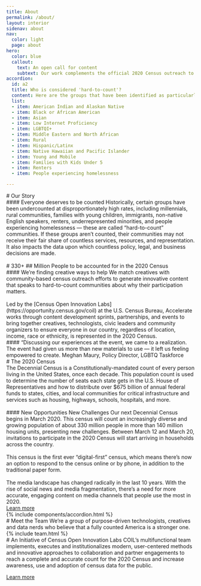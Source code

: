 ```yaml
---
title: About
permalink: /about/
layout: interior
sidenav: about
nav:
  color: light
  page: about
hero:
  color: blue
  callout:
    text: An open call for content
    subtext: Our work complements the official 2020 Census outreach to ensure a complete and accurate count for everyone in the U.S.
accordion:
  id: a2
  title: Who is considered 'hard-to-count'?
  content: Here are the groups that have been identified as particularly under-counted or hard-to-count communities in our nation.
  list:
  - item: American Indian and Alaskan Native
  - item: Black or African American
  - item: Asian
  - item: Low Internet Proficiency
  - item: LGBTQI+
  - item: Middle Eastern and North African
  - item: Rural
  - item: Hispanic/Latinx
  - item: Native Hawaiian and Pacific Islander
  - item: Young and Mobile
  - item: Families with Kids Under 5
  - item: Renters
  - item: People experiencing homelessness

---
```


<section class="usa-section usa-content">

<div class="usa-width-three-fourths bottom-space" markdown="1"  id="our-story" >
# Our Story
</div>
<div class="usa-width-three-fourths" markdown="1">
#### Everyone deserves to be counted
Historically, certain groups have been undercounted at disproportionately high rates, including millennials, rural communities, families with young children, immigrants, non-native English speakers, renters, underrepresented minorities, and people experiencing homelessness — these are called “hard-to-count” communities. If these groups aren’t counted, their communities may not receive their fair share of countless services, resources, and representation. It also impacts the data upon which countless policy, legal, and business decisions are made.
<br><br>
</div>
<div class="usa-width-one-fourth stat-detail" markdown="1">
# 330+
## Million
People to be accounted for in the 2020 Census
</div>
<div class="usa-width-three-fourths" markdown="1">
#### We’re finding creative ways to help
We match creatives with community-based census outreach efforts to generate innovative content that speaks to hard-to-count communities about why their participation matters.
<br><br>
Led by the [Census Open Innovation Labs](https://opportunity.census.gov/coil) at the U.S. Census Bureau, Accelerate works through content development sprints, partnerships, and events to bring together creatives, technologists, civic leaders and community organizers to ensure everyone in our country, regardless of location, income, race or ethnicity, is represented in the 2020 Census.
<div class="divider"></div>
</div>
<div class="usa-width-three-fourths testimonial" markdown="1">
#### “Discussing our experiences at the event, we came to a realization. The event had given us more than new materials to use — it left us feeling empowered to create.
Meghan Maury, Policy Director, LGBTQ Taskforce
<div class="divider"></div>
</div>

<div class="usa-width-three-fourths bottom-space" markdown="1" id="2020-census" >
# The 2020 Census
</div>
<div class="usa-width-three-fourths" markdown="1">
The Decennial Census is a Constitutionally-mandated count of every person living in the United States, once each decade. This population count is used to determine the number of seats each state gets in the U.S. House of Representatives and how to distribute over $675 billion of annual federal funds to states, cities, and local communities for critical infrastructure and services such as housing, highways, schools, hospitals, and more.
<br><br>
#### New Opportunities New Challenges
Our next Decennial Census begins in March 2020. This census will count an increasingly diverse and growing population of about 330 million people in more than 140 million housing units, presenting new challenges. Between March 12 and March 20, invitations to participate in the 2020 Census will start arriving in households across the country.
<br><br>
This census is the first ever “digital-first” census, which means there’s now an option to respond to the census online or by phone, in addition to the traditional paper form.
<br><br>
The media landscape has changed radically in the last 10 years. With the rise of social news and media fragmentation, there’s a need for more accurate, engaging content on media channels that people use the most in 2020.
<div class="divider"></div>
</div>
<div class="usa-width-one-fourth side-button">
<a class="usa-button usa-button-big usa-button-primary" href="https://2020census.gov/en/what-is-2020-census.html" target="_blank">Learn more</a>
</div>

<div class="usa-width-three-fourths">
{% include components/accordion.html %}
</div>

<div class="usa-width-one-whole bottom-space" markdown="1" id="meet-the-team">
# Meet the Team
We’re a group of purpose-driven technologists, creatives and data nerds who believe that a fully counted America is a stronger one.
{% include team.html %}
<div class="divider"></div>
</div>

<div class="usa-width-three-fourths" markdown="1" id="coil-initiative" >
# An Initiative of Census Open Innovation Labs
COIL’s multifunctional team implements, executes and institutionalizes modern, user-centered methods and innovative approaches to collaboration and partner engagements to reach a complete and accurate count for the 2020 Census and increase awareness, use and adoption of census data for the public.  

<a class="usa-button usa-button-big usa-button-primary" href="https://opportunity.census.gov/coil" target="_blank">Learn more</a>
<div class="divider"></div>
</div>

</section>
